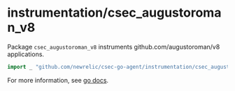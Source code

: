 # instrumentation/csec_augustoroman_v8

Package `csec_augustoroman_v8` instruments github.com/augustoroman/v8 applications.

```go
import _ "github.com/newrelic/csec-go-agent/instrumentation/csec_augustoroman_v8"
```

For more information, see [go docs](). 
